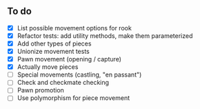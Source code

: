 ## To do

- [x] List possible movement options for rook
- [x] Refactor tests: add utility methods, make them parameterized
- [x] Add other types of pieces
- [x] Unionize movement tests
- [x] Pawn movement (opening / capture)
- [x] Actually move pieces
- [ ] Special movements (castling, "en passant")
- [ ] Check and checkmate checking
- [ ] Pawn promotion
- [ ] Use polymorphism for piece movement
